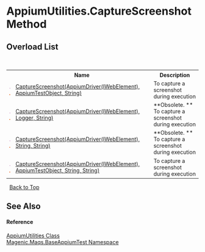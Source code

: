 # AppiumUtilities.CaptureScreenshot Method 
 


## Overload List
&nbsp;<table><tr><th></th><th>Name</th><th>Description</th></tr><tr><td>![Public method](media/pubmethod.gif "Public method")![Static member](media/static.gif "Static member")</td><td><a href="MAQS_5/Appium_AUTOGENERATED/AppiumUtilities-CaptureScreenshot_Method_(AppiumDriver`1(IWebElement),_AppiumTestObject,_String)">CaptureScreenshot(AppiumDriver(IWebElement), AppiumTestObject, String)</a></td><td>
To capture a screenshot during execution</td></tr><tr><td>![Public method](media/pubmethod.gif "Public method")![Static member](media/static.gif "Static member")</td><td><a href="MAQS_5/Appium_AUTOGENERATED/AppiumUtilities-CaptureScreenshot_Method_(AppiumDriver`1(IWebElement),_Logger,_String)">CaptureScreenshot(AppiumDriver(IWebElement), Logger, String)</a></td><td> **Obsolete. **
To capture a screenshot during execution</td></tr><tr><td>![Public method](media/pubmethod.gif "Public method")![Static member](media/static.gif "Static member")</td><td><a href="MAQS_5/Appium_AUTOGENERATED/AppiumUtilities-CaptureScreenshot_Method_(AppiumDriver`1(IWebElement),_String,_String)">CaptureScreenshot(AppiumDriver(IWebElement), String, String)</a></td><td> **Obsolete. **
To capture a screenshot during execution</td></tr><tr><td>![Public method](media/pubmethod.gif "Public method")![Static member](media/static.gif "Static member")</td><td><a href="MAQS_5/Appium_AUTOGENERATED/AppiumUtilities-CaptureScreenshot_Method_(AppiumDriver`1(IWebElement),_AppiumTestObject,_String,_String)">CaptureScreenshot(AppiumDriver(IWebElement), AppiumTestObject, String, String)</a></td><td>
To capture a screenshot during execution</td></tr></table>&nbsp;
<a href="#appiumutilities.capturescreenshot-method">Back to Top</a>

## See Also


#### Reference
<a href="MAQS_5/Appium_AUTOGENERATED/AppiumUtilities_Class">AppiumUtilities Class</a><br /><a href="MAQS_5/Appium_AUTOGENERATED/Magenic-Maqs-BaseAppiumTest_Namespace">Magenic.Maqs.BaseAppiumTest Namespace</a><br />